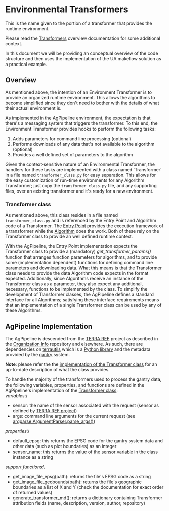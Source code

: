 # Environmental Transformers
This is the name given to the portion of a transformer that provides the runtime environment.

Please read the [Transformers](https://github.com/AgPipeline/AgPipeline.github.io/blob/master/transformers/transformers.md) overview documentation for some additional context.

In this document we will be providing an conceptual overview of the code structure and then uses the implementation of the UA makeflow solution as a practical example.

## Overview
As mentioned above, the intention of an Environment Transformer is to provide an organized runtime environment.
This allows the algorithms to become simplified since they don't need to bother with the details of what their actual environment is.

As implemented in the AgPipeline environment, the expectation is that there's a messaging system that triggers the transformer.
To this end, the Environment Transformer provides hooks to perform the following tasks:
1. Adds parameters for command line processing (optional)
2. Performs downloads of any data that's not available to the algorithm (optional)
3. Provides a well defined set of parameters to the algorithm

Given the context-sensitive nature of an Environmental Transformer, the handlers for these tasks are implemented with a class named 'Transformer' in a file named `transformer_class.py` for easy separation.
This allows for the easy customization of run-time environments for any Algorithm Transformer; just copy the `transformer_class.py` file, and any supporting files, over an existing transformer and it's ready for a new environment.

### Transformer class
As mentioned above, this class resides in a file named `transformer_class.py` and is referenced by the Entry Point and Algorithm code of a Transformer.
The [Entry Point]() provides the execution framework of a transformer while the [Algorithm]() does the work.
Both of these rely on the Transformer class to provide an well defined runtime context.

With the AgPipeline, the Entry Point implementation expects the Transformer class to provide a (mandatory) *get_transformer_params()* function that arranges function parameters for algorithms, and to provide some (implementation dependent) functions for defining command line parameters and downloading data.
What this means is that the Transformer class needs to provide the data Algorithm code expects in the format expected.
Additionally, since Algorithms receive an instance of the Transformer class as a parameter, they also expect any additional, necessary, functions to be implemented by the class.
To simplify the development of Transformer classes, the AgPipeline defines a standard interface for all Algorithms; satisfying these interface requirements means that an implementation of a single Transformer class can be used by any of these Algorithms.

## AgPipeline Implementation
The AgPipeline is descended from the [TERRA REF](https://github.com/terraref) project as described in the [Organization Info](https://github.com/AgPipeline/Organization-info) repository and elsewhere.
As such, there are dependencies on [terrautils](https://github.com/terraref/terrautils) which is a [Python library](https://pypi.org/project/terrautils/) and the metadata provided by the [gantry](https://terraref.org/) system.

**Note**: please refer the the [implementation of the Transformer class](https://github.com/AgPipeline/ua-gantry-transformer/blob/master/common-image/transformer_class.py) for an up-to-date description of what the class provides.

To handle the majority of the transformers used to process the gantry data, the following variables, properties, and functions are defined in the AgPipeline's implementation of the [Transformer class](https://github.com/AgPipeline/ua-gantry-transformer/blob/master/common-image/transformer_class.py):\
*variables*:<a name="transformer_variables" />\
- sensor: the name of the sensor associated with the request (sensor as defined by [TERRA REF project](https://github.com/terraref/terrautils/blob/112d7b6032a677ebcc52868c41bd607e9b0af845/terrautils/sensors.py#L58))
- args: command line arguments for the current request (see [argparse.ArgumentParser.parse_args()](https://docs.python.org/3/library/argparse.html))

*properties*:<a name="transformer_properties" />\
- default_epsg: this returns the EPSG code for the gantry system data and other data (such as plot boundaries) as an integer
- sensor_name: this returns the value of the [sensor variable](#transformer_variables) in the class instance as a string

*support functions*:<a name="transformer_functions" />\
- get_image_file_epsg(path): returns the file's EPSG code as a string
- get_image_file_geobounds(path): returns the file's geographic boundaries as a list of X and Y (check the documentation for exact order of returned values)
- generate_transformer_md(): returns a dictionary containing Transformer attribution fields (name, description, version, author, repository)

 